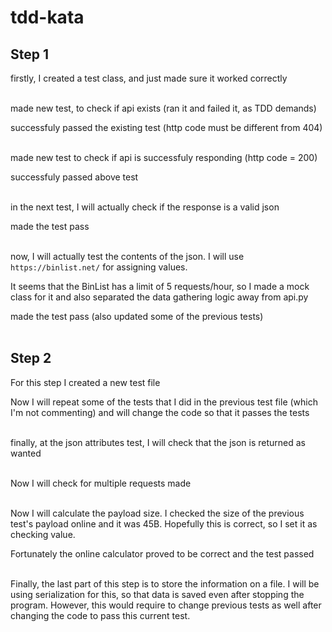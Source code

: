 # tdd-kata

## Step 1

firstly, I created a test class, and just made sure it worked correctly <br><br>

made new test, to check if api exists (ran it and failed it, as TDD demands)

successfuly passed the existing test (http code must be different from 404) <br><br>

made new test to check if api is successfuly responding (http code = 200)

successfuly passed above test <br><br>

in the next test, I will actually check if the response is a valid json

made the test pass <br><br>

now, I will actually test the contents of the json. I will use `https://binlist.net/` for assigning values.

It seems that the BinList has a limit of 5 requests/hour, so I made a mock class for it and also separated the data gathering logic away from api.py

made the test pass (also updated some of the previous tests) <br><br>

## Step 2

For this step I created a new test file

Now I will repeat some of the tests that I did in the previous test file (which I'm not commenting) and will change the code so that it passes the tests <br><br>

finally, at the json attributes test, I will check that the json is returned as wanted <br><br>

Now I will check for multiple requests made <br><br>

Now I will calculate the payload size. I checked the size of the previous test's payload online and it was 45B. Hopefully this is correct, so I set it as checking value.

Fortunately the online calculator proved to be correct and the test passed <br><br>

Finally, the last part of this step is to store the information on a file. I will be using serialization for this, so that data is saved even after stopping the program. However, this would require to change previous tests as well after changing the code to pass this current test.

